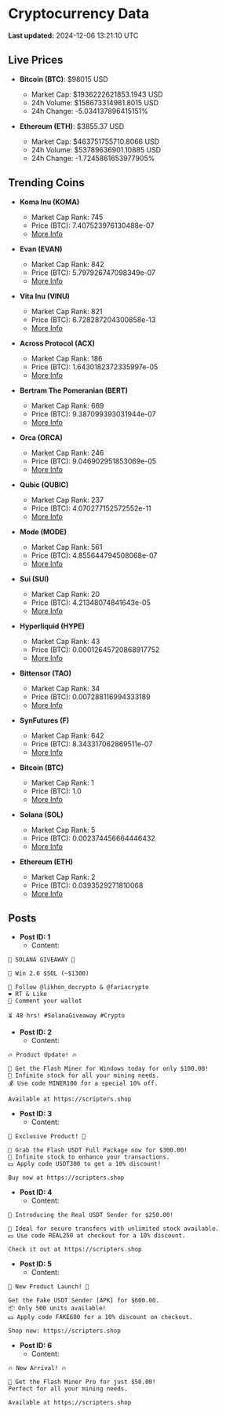 # Cryptocurrency Data

**Last updated:** 2024-12-06 13:21:10 UTC

## Live Prices
- **Bitcoin (BTC)**: $98015 USD
  - Market Cap: $1936222621853.1943 USD
  - 24h Volume: $158673314981.8015 USD
  - 24h Change: -5.034137896415151%

- **Ethereum (ETH)**: $3855.37 USD
  - Market Cap: $463751755710.8066 USD
  - 24h Volume: $53789636901.10885 USD
  - 24h Change: -1.7245861653977905%

## Trending Coins
- **Koma Inu (KOMA)**
  - Market Cap Rank: 745
  - Price (BTC): 7.407523976130488e-07
  - [More Info](https://www.coingecko.com/en/coins/koma-inu)

- **Evan (EVAN)**
  - Market Cap Rank: 842
  - Price (BTC): 5.797926747098349e-07
  - [More Info](https://www.coingecko.com/en/coins/evan)

- **Vita Inu (VINU)**
  - Market Cap Rank: 821
  - Price (BTC): 6.728287204300858e-13
  - [More Info](https://www.coingecko.com/en/coins/vita-inu)

- **Across Protocol (ACX)**
  - Market Cap Rank: 186
  - Price (BTC): 1.6430182372335997e-05
  - [More Info](https://www.coingecko.com/en/coins/across-protocol)

- **Bertram The Pomeranian (BERT)**
  - Market Cap Rank: 669
  - Price (BTC): 9.387099393031944e-07
  - [More Info](https://www.coingecko.com/en/coins/bertram-the-pomeranian)

- **Orca (ORCA)**
  - Market Cap Rank: 246
  - Price (BTC): 9.046902951853069e-05
  - [More Info](https://www.coingecko.com/en/coins/orca)

- **Qubic (QUBIC)**
  - Market Cap Rank: 237
  - Price (BTC): 4.070277152572552e-11
  - [More Info](https://www.coingecko.com/en/coins/qubic)

- **Mode (MODE)**
  - Market Cap Rank: 561
  - Price (BTC): 4.855644794508068e-07
  - [More Info](https://www.coingecko.com/en/coins/mode)

- **Sui (SUI)**
  - Market Cap Rank: 20
  - Price (BTC): 4.21348074841643e-05
  - [More Info](https://www.coingecko.com/en/coins/sui)

- **Hyperliquid (HYPE)**
  - Market Cap Rank: 43
  - Price (BTC): 0.00012645720868917752
  - [More Info](https://www.coingecko.com/en/coins/hyperliquid)

- **Bittensor (TAO)**
  - Market Cap Rank: 34
  - Price (BTC): 0.007288116994333189
  - [More Info](https://www.coingecko.com/en/coins/bittensor)

- **SynFutures (F)**
  - Market Cap Rank: 642
  - Price (BTC): 8.343317062869511e-07
  - [More Info](https://www.coingecko.com/en/coins/synfutures)

- **Bitcoin (BTC)**
  - Market Cap Rank: 1
  - Price (BTC): 1.0
  - [More Info](https://www.coingecko.com/en/coins/bitcoin)

- **Solana (SOL)**
  - Market Cap Rank: 5
  - Price (BTC): 0.002374456664446432
  - [More Info](https://www.coingecko.com/en/coins/solana)

- **Ethereum (ETH)**
  - Market Cap Rank: 2
  - Price (BTC): 0.0393529271810068
  - [More Info](https://www.coingecko.com/en/coins/ethereum)

## Posts
- **Post ID: 1**
  - Content:
```
🚀 SOLANA GIVEAWAY 🚀

🎁 Win 2.6 $SOL (~$1300)

🤝 Follow @likhon_decrypto & @fariacrypto
❤️ RT & Like
💬 Comment your wallet

⏳ 48 hrs! #SolanaGiveaway #Crypto
```

- **Post ID: 2**
  - Content:
```
🔥 Product Update! 🔥

🚀 Get the Flash Miner for Windows today for only $100.00!
🔋 Infinite stock for all your mining needs.
💰 Use code MINER100 for a special 10% off.

Available at https://scripters.shop
```

- **Post ID: 3**
  - Content:
```
🎁 Exclusive Product! 🎁

💸 Grab the Flash USDT Full Package now for $300.00!
🎉 Infinite stock to enhance your transactions.
💵 Apply code USDT300 to get a 10% discount!

Buy now at https://scripters.shop
```

- **Post ID: 4**
  - Content:
```
💎 Introducing the Real USDT Sender for $250.00!

💼 Ideal for secure transfers with unlimited stock available.
💵 Use code REAL250 at checkout for a 10% discount.

Check it out at https://scripters.shop
```

- **Post ID: 5**
  - Content:
```
🚀 New Product Launch! 🚀

Get the Fake USDT Sender [APK] for $600.00.
📦 Only 500 units available!
💵 Apply code FAKE600 for a 10% discount on checkout.

Shop now: https://scripters.shop
```

- **Post ID: 6**
  - Content:
```
🔥 New Arrival! 🔥

💸 Get the Flash Miner Pro for just $50.00!
Perfect for all your mining needs.

Available at https://scripters.shop
```


